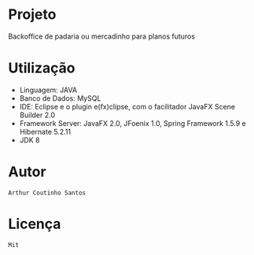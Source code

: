 # Projeto

  Backoffice de padaria ou mercadinho para planos futuros 
  
# Utilização

- Linguagem: JAVA
- Banco de Dados: MySQL
- IDE: Eclipse  e o plugin e(fx)clipse, com o facilitador JavaFX Scene Builder 2.0
- Framework Server: JavaFX 2.0, JFoenix 1.0,  Spring Framework 1.5.9 e Hibernate 5.2.11
- JDK 8


# Autor

```
Arthur Coutinho Santos
```

# Licença

```
Mit
```
